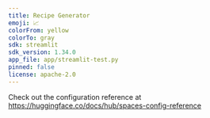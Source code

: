 ```yaml
---
title: Recipe Generator
emoji: 📈
colorFrom: yellow
colorTo: gray
sdk: streamlit
sdk_version: 1.34.0
app_file: app/streamlit-test.py
pinned: false
license: apache-2.0
---
```


Check out the configuration reference at https://huggingface.co/docs/hub/spaces-config-reference

